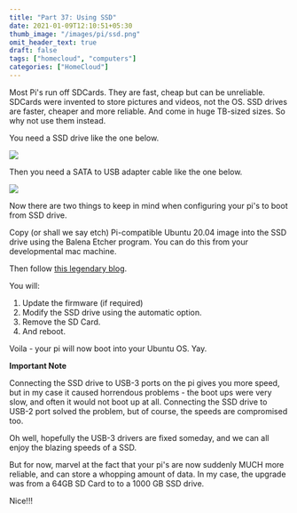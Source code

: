 ```yaml
---
title: "Part 37: Using SSD"
date: 2021-01-09T12:10:51+05:30
thumb_image: "/images/pi/ssd.png"
omit_header_text: true
draft: false
tags: ["homecloud", "computers"]
categories: ["HomeCloud"]
---
```


Most Pi's run off SDCards. They are fast, cheap but can be unreliable. SDCards were invented to store pictures and videos, not the OS. SSD drives are faster, cheaper and more reliable. And come in huge TB-sized sizes. So why not use them instead.

You need a SSD drive like the one below. 

![](/images/pi/ssd.png)

Then you need a SATA to USB adapter cable like the one below.

![](/images/pi/adapter.png)

Now there are two things to keep in mind when configuring your pi's to boot from SSD drive.

Copy (or shall we say etch) Pi-compatible Ubuntu 20.04 image into the SSD drive using the Balena Etcher program. You can do this from your developmental mac machine. 

Then follow [this legendary blog](/https://jamesachambers.com/raspberry-pi-4-ubuntu-20-04-usb-mass-storage-boot-guide/). 

You will:

1. Update the firmware (if required)
2. Modify the SSD drive using the automatic option.
3. Remove the SD Card. 
4. And reboot.

Voila - your pi will now boot into your Ubuntu OS. Yay.

**Important Note**

Connecting the SSD drive to USB-3 ports on the pi gives you more speed, but in my case it caused horrendous problems - the boot ups were very slow, and often it would not boot up at all. Connecting the SSD drive to USB-2 port solved the problem, but of course, the speeds are compromised too. 

Oh well, hopefully the USB-3 drivers are fixed someday, and we can all enjoy the blazing speeds of a SSD. 

But for now, marvel at the fact that your pi's are now suddenly MUCH more reliable, and can store a whopping amount of data. In my case, the upgrade was from a 64GB SD Card to to a 1000 GB SSD drive. 

Nice!!!